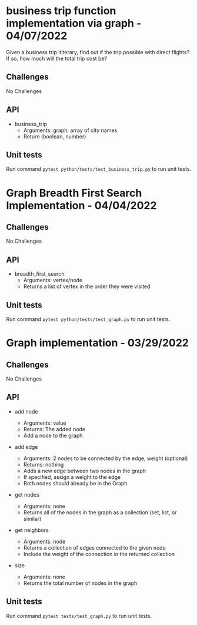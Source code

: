 # business trip function implementation via graph - 04/07/2022

Given a business trip ititerary, find out if the trip possible with direct flights? If so, how much will the total trip cost be?

## Challenges

No Challenges

## API

- business_trip
  - Arguments: graph, array of city names
  - Return (boolean, number)

## Unit tests

Run command `pytest python/tests/test_business_trip.py` to run unit tests.

# Graph Breadth First Search Implementation - 04/04/2022

## Challenges

No Challenges

## API

- breadth_first_search
  - Arguments: vertex/node
  - Returns a list of vertex in the order they were visited

## Unit tests

Run command `pytest python/tests/test_graph.py` to run unit tests.

# Graph implementation - 03/29/2022

## Challenges

No Challenges

## API

- add node

  - Arguments: value
  - Returns: The added node
  - Add a node to the graph

- add edge
  - Arguments: 2 nodes to be connected by the edge, weight (optional)
  - Returns: nothing
  - Adds a new edge between two nodes in the graph
  - If specified, assign a weight to the edge
  - Both nodes should already be in the Graph
- get nodes
  - Arguments: none
  - Returns all of the nodes in the graph as a collection (set, list, or similar)
- get neighbors
  - Arguments: node
  - Returns a collection of edges connected to the given node
  - Include the weight of the connection in the returned collection
- size
  - Arguments: none
  - Returns the total number of nodes in the graph

## Unit tests

Run command `pytest tests/test_graph.py` to run unit tests.
